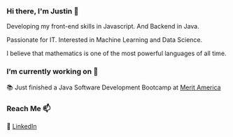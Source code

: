 ### Hi there, I'm Justin 👋

Developing my front-end skills in Javascript. And Backend in Java.

Passionate for IT. Interested in Machine Learning and Data Science. 

I believe that mathematics is one of the most powerful languages of all time.

### I’m currently working on 🔭

📚 Just finished a Java Software Development Bootcamp at [Merit America](https://meritamerica.org/courses/java-development/)

### Reach Me 📫

:briefcase: [LinkedIn](https://www.linkedin.com/in/mccarthydev/)



